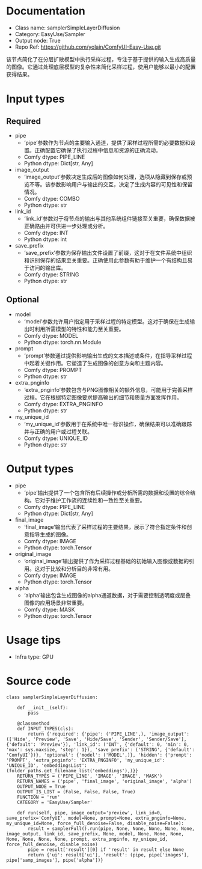 # Documentation
- Class name: samplerSimpleLayerDiffusion
- Category: EasyUse/Sampler
- Output node: True
- Repo Ref: https://github.com/yolain/ComfyUI-Easy-Use.git

该节点简化了在分层扩散模型中执行采样过程，专注于基于提供的输入生成高质量的图像。它通过处理底层模型的复杂性来简化采样过程，使用户能够以最小的配置获得结果。

# Input types
## Required
- pipe
    - ‘pipe’参数作为节点的主要输入通道，提供了采样过程所需的必要数据和设置。正确配置它确保了执行过程中信息和资源的正确流动。
    - Comfy dtype: PIPE_LINE
    - Python dtype: Dict[str, Any]
- image_output
    - ‘image_output’参数决定生成后的图像如何处理，选项从隐藏到保存或预览不等。该参数影响用户与输出的交互，决定了生成内容的可见性和保留情况。
    - Comfy dtype: COMBO
    - Python dtype: str
- link_id
    - ‘link_id’参数对于将节点的输出与其他系统组件链接至关重要，确保数据被正确路由并可供进一步处理或分析。
    - Comfy dtype: INT
    - Python dtype: int
- save_prefix
    - ‘save_prefix’参数为保存输出文件设置了前缀，这对于在文件系统中组织和识别保存的结果至关重要。正确使用此参数有助于维护一个有结构且易于访问的输出库。
    - Comfy dtype: STRING
    - Python dtype: str
## Optional
- model
    - ‘model’参数允许用户指定用于采样过程的特定模型。这对于确保在生成输出时利用所需模型的特性和能力至关重要。
    - Comfy dtype: MODEL
    - Python dtype: torch.nn.Module
- prompt
    - ‘prompt’参数通过提供影响输出生成的文本描述或条件，在指导采样过程中起着关键作用。它塑造了生成图像的创意方向和主题内容。
    - Comfy dtype: PROMPT
    - Python dtype: str
- extra_pnginfo
    - ‘extra_pnginfo’参数包含与PNG图像相关的额外信息，可能用于完善采样过程。它在根据特定图像要求提高输出的细节和质量方面发挥作用。
    - Comfy dtype: EXTRA_PNGINFO
    - Python dtype: str
- my_unique_id
    - ‘my_unique_id’参数用于在系统中唯一标识操作，确保结果可以准确跟踪并与正确的用户或过程关联。
    - Comfy dtype: UNIQUE_ID
    - Python dtype: str

# Output types
- pipe
    - ‘pipe’输出提供了一个包含所有后续操作或分析所需的数据和设置的综合结构。它对于维护工作流的连续性和一致性至关重要。
    - Comfy dtype: PIPE_LINE
    - Python dtype: Dict[str, Any]
- final_image
    - ‘final_image’输出代表了采样过程的主要结果，展示了符合指定条件和创意指导生成的图像。
    - Comfy dtype: IMAGE
    - Python dtype: torch.Tensor
- original_image
    - ‘original_image’输出提供了作为采样过程基础的初始输入图像或数据的引用。这对于比较和分析目的非常有用。
    - Comfy dtype: IMAGE
    - Python dtype: torch.Tensor
- alpha
    - ‘alpha’输出包含生成图像的alpha通道数据，对于需要控制透明度或层叠图像的应用场景非常重要。
    - Comfy dtype: MASK
    - Python dtype: torch.Tensor

# Usage tips
- Infra type: GPU

# Source code
```
class samplerSimpleLayerDiffusion:

    def __init__(self):
        pass

    @classmethod
    def INPUT_TYPES(cls):
        return {'required': {'pipe': ('PIPE_LINE',), 'image_output': (['Hide', 'Preview', 'Save', 'Hide/Save', 'Sender', 'Sender/Save'], {'default': 'Preview'}), 'link_id': ('INT', {'default': 0, 'min': 0, 'max': sys.maxsize, 'step': 1}), 'save_prefix': ('STRING', {'default': 'ComfyUI'})}, 'optional': {'model': ('MODEL',)}, 'hidden': {'prompt': 'PROMPT', 'extra_pnginfo': 'EXTRA_PNGINFO', 'my_unique_id': 'UNIQUE_ID', 'embeddingsList': (folder_paths.get_filename_list('embeddings'),)}}
    RETURN_TYPES = ('PIPE_LINE', 'IMAGE', 'IMAGE', 'MASK')
    RETURN_NAMES = ('pipe', 'final_image', 'original_image', 'alpha')
    OUTPUT_NODE = True
    OUTPUT_IS_LIST = (False, False, False, True)
    FUNCTION = 'run'
    CATEGORY = 'EasyUse/Sampler'

    def run(self, pipe, image_output='preview', link_id=0, save_prefix='ComfyUI', model=None, prompt=None, extra_pnginfo=None, my_unique_id=None, force_full_denoise=False, disable_noise=False):
        result = samplerFull().run(pipe, None, None, None, None, None, image_output, link_id, save_prefix, None, model, None, None, None, None, None, None, None, prompt, extra_pnginfo, my_unique_id, force_full_denoise, disable_noise)
        pipe = result['result'][0] if 'result' in result else None
        return {'ui': result['ui'], 'result': (pipe, pipe['images'], pipe['samp_images'], pipe['alpha'])}
```